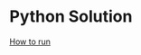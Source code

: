 # Python Solution

[How to run](https://github.com/danielfcollier/lab-domain-visitors-counter#python-solution)
